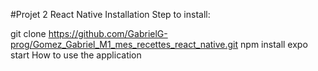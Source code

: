 #Projet 2 React Native
Installation
Step to install:

git clone https://github.com/GabrielG-prog/Gomez_Gabriel_M1_mes_recettes_react_native.git
npm install
expo start
How to use the application
